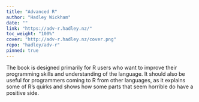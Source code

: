 ```yaml
---
title: "Advanced R"
author: "Hadley Wickham"
date: ""
link: "https://adv-r.hadley.nz/"
toc_weight: "100%"
cover: "http://adv-r.hadley.nz/cover.png"
repo: "hadley/adv-r"
pinned: true
---
```


The book is designed primarily for R users who want to improve their programming skills and understanding of the language. It should also be useful for programmers coming to R from other languages, as it explains some of R’s quirks and shows how some parts that seem horrible do have a positive side.
